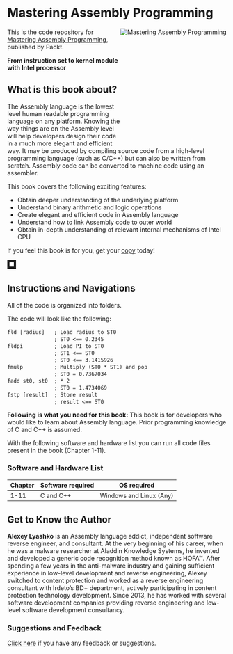 # Mastering Assembly Programming

<a href="https://www.packtpub.com/application-development/mastering-assembly-programming?utm_source=github&utm_medium=repository&utm_campaign=9781787287488"><img src="https://d1ldz4te4covpm.cloudfront.net/sites/default/files/imagecache/ppv4_main_book_cover/B07085.png" alt="Mastering Assembly Programming" height="256px" align="right"></a>

This is the code repository for [Mastering Assembly Programming](https://www.packtpub.com/application-development/mastering-assembly-programming?utm_source=github&utm_medium=repository&utm_campaign=9781787287488), published by Packt.

**From instruction set to kernel module with Intel processor**

## What is this book about?
The Assembly language is the lowest level human readable programming language on any platform. Knowing the way things are on the Assembly level will help developers design their code in a much more elegant and efficient way. It may be produced by compiling source code from a high-level programming language (such as C/C++) but can also be written from scratch. Assembly code can be converted to machine code using an assembler.

This book covers the following exciting features: 
* Obtain deeper understanding of the underlying platform
* Understand binary arithmetic and logic operations
* Create elegant and efficient code in Assembly language
* Understand how to link Assembly code to outer world
* Obtain in-depth understanding of relevant internal mechanisms of Intel CPU

If you feel this book is for you, get your [copy](https://www.amazon.com/dp/1787287483) today!

<a href="https://www.packtpub.com/?utm_source=github&utm_medium=banner&utm_campaign=GitHubBanner"><img src="https://raw.githubusercontent.com/PacktPublishing/GitHub/master/GitHub.png" alt="https://www.packtpub.com/" border="5" /></a>

## Instructions and Navigations
All of the code is organized into folders.

The code will look like the following:
```
fld [radius]   ; Load radius to ST0
               ; ST0 <== 0.2345
fldpi          ; Load PI to ST0
               ; ST1 <== ST0
               ; ST0 <== 3.1415926
fmulp          ; Multiply (ST0 * ST1) and pop
               ; ST0 = 0.7367034
fadd st0, st0  ; * 2
               ; ST0 = 1.4734069
fstp [result]  ; Store result
               ; result <== ST0
```

**Following is what you need for this book:**
This book is for developers who would like to learn about Assembly language. Prior programming knowledge of C and C++ is assumed.

With the following software and hardware list you can run all code files present in the book (Chapter 1-11).

### Software and Hardware List

| Chapter  | Software required                   | OS required                        |
| -------- | ------------------------------------| -----------------------------------|
| 1-11     | C and C++                           | Windows and Linux (Any) |



## Get to Know the Author
**Alexey Lyashko**
is an Assembly language addict, independent software reverse engineer, and consultant. At the very beginning of his career, when he was a malware researcher at Aladdin Knowledge Systems, he invented and developed a generic code recognition method known as HOFA™. After spending a few years in the anti-malware industry and gaining sufficient experience in low-level development and reverse engineering, Alexey switched to content protection and worked as a reverse engineering consultant with Irdeto’s BD+ department, actively participating in content protection technology development. 
Since 2013, he has worked with several software development companies providing reverse engineering and low-level software development consultancy.



### Suggestions and Feedback
[Click here](https://docs.google.com/forms/d/e/1FAIpQLSdy7dATC6QmEL81FIUuymZ0Wy9vH1jHkvpY57OiMeKGqib_Ow/viewform) if you have any feedback or suggestions.
